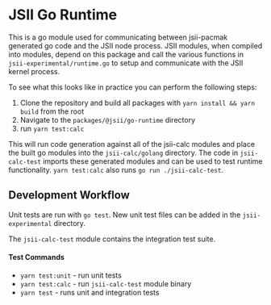 # JSII Go Runtime

This is a go module used for communicating between jsii-pacmak generated go code and the JSII node process. JSII modules, when compiled into modules, depend on this package and call the various functions in `jsii-experimental/runtime.go` to setup and communicate with the JSII kernel process.

To see what this looks like in practice you can perform the following steps:
1. Clone the repository and build all packages with `yarn install && yarn build` from the root
2. Navigate to the `packages/@jsii/go-runtime` directory
3. run `yarn test:calc`

This will run code generation against all of the jsii-calc modules and place the built go modules into the `jsii-calc/golang` directory. The code in `jsii-calc-test` imports these generated modules and can be used to test runtime functionality. `yarn test:calc` also runs `go run ./jsii-calc-test`.

## Development Workflow

Unit tests are run with `go test`. New unit test files can be added in the `jsii-experimental` directory.

The `jsii-calc-test` module contains the integration test suite.

#### Test Commands

- `yarn test:unit` - run unit tests
- `yarn test:calc` - run `jsii-calc-test` module binary
- `yarn test` - runs unit and integration tests

